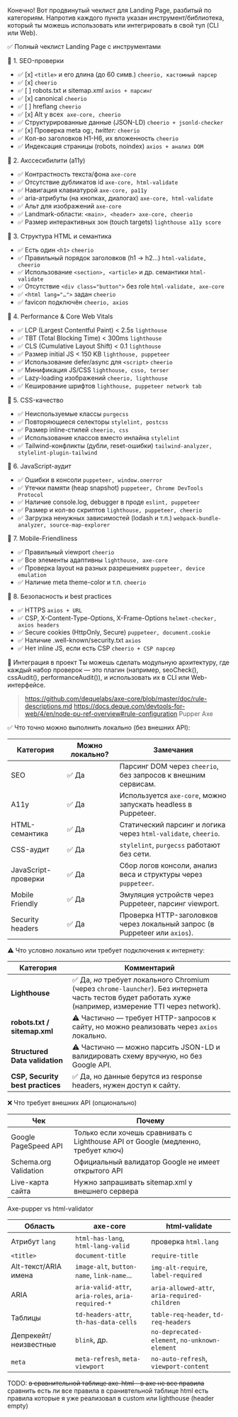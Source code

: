Конечно! Вот продвинутый чеклист для Landing Page, разбитый по категориям. Напротив каждого пункта указан инструмент/библиотека, который ты можешь использовать или интегрировать в свой тул (CLI или Web).

✅ Полный чеклист Landing Page с инструментами

🔷 1. SEO-проверки

- ✅ [x] `<title>` и его длина (до 60 симв.)	`cheerio, кастомный парсер`
- ✅ [x] <meta name="description">	`cheerio`
- ✅ [ ] robots.txt и sitemap.xml	`axios + парсинг`
- ✅ [x] canonical 	`cheerio`
- ✅ [ ] hreflang	`cheerio`
- ✅ [x] Alt у всех <img>	`axe-core, cheerio`
- ✅	Структурированные данные (JSON-LD)	`cheerio + jsonld-checker`
- ✅ [x] Проверка meta og:*, twitter:*	`cheerio`
- ✅	Кол-во заголовков H1-H6, их вложенность	`cheerio`
- ✅	Индексация страницы (robots, noindex)	`axios + анализ DOM`

🔷 2. Акссесибилити (a11y)

- ✅	Контрастность текста/фона	`axe-core`
- ✅	Отсутствие дубликатов id	`axe-core, html-validate`
- ✅	Навигация клавиатурой	`axe-core, pa11y`
- ✅	aria-атрибуты (на кнопках, диалогах)	`axe-core, html-validate`
- ✅	Альт для изображений	`axe-core`
- ✅	Landmark-области: `<main>, <header>	axe-core, cheerio`
- ✅	Размер интерактивных зон (touch targets)	`lighthouse a11y score`

🔷 3. Структура HTML и семантика

- ✅	Есть один `<h1>`	`cheerio`
- ✅	Правильный порядок заголовков (h1 → h2…)	`html-validate, cheerio`
- ✅	Использование `<section>, <article>` и др. семантики	`html-validate`
- ✅	Отсутствие `<div class="button">` без role	`html-validate, axe-core`
- ✅	`<html lang="…">` задан	`cheerio`
- ✅	favicon подключён	`cheerio, axios`

🔷 4. Performance & Core Web Vitals

- ✅	LCP (Largest Contentful Paint) < 2.5s	`lighthouse`
- ✅	TBT (Total Blocking Time) < 300ms	`lighthouse`
- ✅	CLS (Cumulative Layout Shift) < 0.1	`lighthouse`
- ✅	Размер initial JS < 150 KB	`lighthouse, puppeteer`
- ✅	Использование defer/async для `<script>`	`cheerio`
- ✅	Минификация JS/CSS	`lighthouse, csso, terser`
- ✅	Lazy-loading изображений	`cheerio, lighthouse`
- ✅	Кеширование шрифтов	`lighthouse, puppeteer network tab`

🔷 5. CSS-качество

- ✅	Неиспользуемые классы	`purgecss`
- ✅	Повторяющиеся селекторы	`stylelint, postcss`
- ✅	Размер inline-стилей	`cheerio, css`
- ✅	Использование классов вместо инлайна	`stylelint`
- ✅	Tailwind-конфликты (дубли, reset-ошибки)	`tailwind-analyzer, stylelint-plugin-tailwind`

🔷 6. JavaScript-аудит

- ✅	Ошибки в консоли	`puppeteer, window.onerror`
- ✅	Утечки памяти (heap snapshot)	`puppeteer, Chrome DevTools Protocol`
- ✅	Наличие console.log, debugger в проде	`eslint, puppeteer`
- ✅	Размер и кол-во скриптов	`lighthouse, puppeteer, cheerio`
- ✅	Загрузка ненужных зависимостей (lodash и т.п.)	`webpack-bundle-analyzer, source-map-explorer`

🔷 7. Mobile-Friendliness

- ✅	Правильный viewport	`cheerio`
- ✅	Все элементы адаптивны	`lighthouse, axe-core`
- ✅	Проверка layout на разных разрешениях	`puppeteer, device emulation`
- ✅	Наличие meta theme-color и т.п.	`cheerio`

🔷 8. Безопасность и best practices

- ✅	HTTPS	`axios + URL`
- ✅	CSP, X-Content-Type-Options, X-Frame-Options	`helmet-checker, axios headers`
- ✅	Secure cookies (HttpOnly, Secure)	`puppeteer, document.cookie`
- ✅	Наличие .well-known/security.txt	`axios`
- ✅	Нет inline JS, если есть CSP	`cheerio + CSP парсер`

🧩 Интеграция в проект
Ты можешь сделать модульную архитектуру, где каждый набор проверок — это плагин (например, seoCheck(), cssAudit(), performanceAudit()), и использовать их в CLI или Web-интерфейсе.

> https://github.com/dequelabs/axe-core/blob/master/doc/rule-descriptions.md
> https://docs.deque.com/devtools-for-web/4/en/node-pu-ref-overview#rule-configuration
> Pupper Axe

✅ Что точно можно выполнить локально (без внешних API):

| Категория           | Можно локально? | Замечания                                                                  |
| ------------------- | --------------- | -------------------------------------------------------------------------- |
| SEO                 | ✅ Да            | Парсинг DOM через `cheerio`, без запросов к внешним сервисам.              |
| A11y                | ✅ Да            | Используется `axe-core`, можно запускать headless в Puppeteer.             |
| HTML-семантика      | ✅ Да            | Статический парсинг и логика через `html-validate`, `cheerio`.             |
| CSS-аудит           | ✅ Да            | `stylelint`, `purgecss` работают без сети.                                 |
| JavaScript-проверки | ✅ Да            | Сбор логов консоли, анализ веса и структуры через `puppeteer`.             |
| Mobile Friendly     | ✅ Да            | Эмуляция устройств через Puppeteer, парсинг viewport.                      |
| Security headers    | ✅ Да            | Проверка HTTP-заголовков через локальный запрос (в Puppeteer или `axios`). |

⚠️ Что условно локально или требует подключения к интернету:

| Категория                        | Комментарий                                                                                                                                               |
| -------------------------------- | --------------------------------------------------------------------------------------------------------------------------------------------------------- |
| **Lighthouse**                   | ✅ Да, *но* требует локального Chromium (через `chrome-launcher`). Без интернета часть тестов будет работать хуже (например, измерение TTI через network). |
| **robots.txt / sitemap.xml**     | ⚠️ Частично — требует HTTP-запросов к сайту, но можно реализовать через `axios` локально.                                                                 |
| **Structured Data validation**   | ⚠️ Частично — можно парсить JSON-LD и валидировать схему вручную, но без Google API.                                                                      |
| **CSP, Security best practices** | ✅ Да, но данные берутся из response headers, нужен доступ к сайту.                                                                                        |


❌ Что требует внешних API (опционально)

| Чек                   | Почему                                                                            |
| --------------------- | --------------------------------------------------------------------------------- |
| Google PageSpeed API  | Только если хочешь сравнивать с Lighthouse API от Google (медленно, требует ключ) |
| Schema.org Validation | Официальный валидатор Google не имеет открытого API                               |
| Live-карта сайта      | Нужно запрашивать sitemap.xml у внешнего сервера                                  |



Axe-pupper vs html-validator

| Область               | axe-core                                           | html‑validate                                 |
| --------------------- | -------------------------------------------------- | --------------------------------------------- |
| Атрибут `lang`        | `html-has-lang`, `html-lang-valid`                 | проверка `html.lang`                          |
| `<title>`             | `document-title`                                   | `require-title`                               |
| Alt-текст/ARIA имена  | `image-alt`, `button-name`, `link-name`...         | `img-alt-require`, `label-required`           |
| ARIA                  | `aria-valid-attr`, `aria-roles`, `aria-required-*` | `aria-allowed-attr`, `aria-required-children` |
| Таблицы               | `td-headers-attr`, `th-has-data-cells`             | `table-req-header`, `td-req-headers`          |
| Депрекейт/неизвестные | `blink`, др.                                       | `no-deprecated-element`, `no-unknown-element` |
| `meta`                | `meta-refresh`, `meta-viewport`                    | `no-auto-refresh`, `viewport-content`         |

TODO: 
~~в сравнительной таблице axe-html - в axe не все правила~~
сравнить есть ли все правила в сранивтельной таблице html
есть правила которые я уже реализовал в custom или lighthouse (header empty)